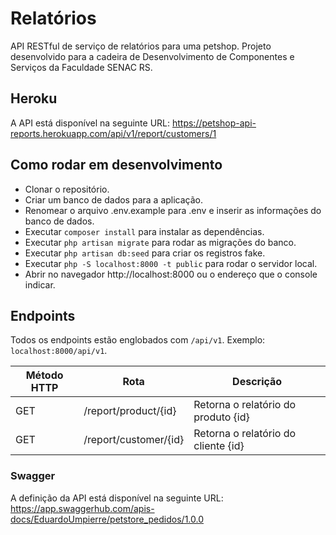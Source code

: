 # Relatórios
API RESTful de serviço de relatórios para uma petshop. Projeto desenvolvido para a cadeira de Desenvolvimento de Componentes e Serviços da Faculdade SENAC RS.

## Heroku

A API está disponível na seguinte URL: https://petshop-api-reports.herokuapp.com/api/v1/report/customers/1

## Como rodar em desenvolvimento

- Clonar o repositório.
- Criar um banco de dados para a aplicação.
- Renomear o arquivo .env.example para .env e inserir as informações do banco de dados.
- Executar `composer install` para instalar as dependências.
- Executar `php artisan migrate` para rodar as migrações do banco.
- Executar `php artisan db:seed` para criar os registros fake.
- Executar `php -S localhost:8000 -t public` para rodar o servidor local.
- Abrir no navegador http://localhost:8000 ou o endereço que o console indicar.

## Endpoints

Todos os endpoints estão englobados com `/api/v1`. Exemplo: `localhost:8000/api/v1`.

| Método HTTP | Rota                  | Descrição                               |
| ----------- | --------------------- | --------------------------------------- |
| GET         | /report/product/{id}  | Retorna o relatório do produto {id}     |
| GET         | /report/customer/{id} | Retorna o relatório do cliente {id}     |


### Swagger
A definição da API está disponível na seguinte URL: https://app.swaggerhub.com/apis-docs/EduardoUmpierre/petstore_pedidos/1.0.0
